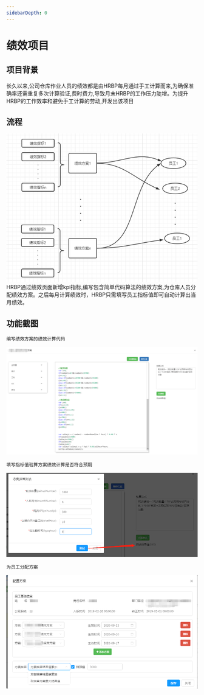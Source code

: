 ```yaml
---
sidebarDepth: 0
---
```

# 绩效项目
## 项目背景
长久以来,公司仓库作业人员的绩效都是由HRBP每月通过手工计算而来,为确保准确率还需重复多次计算验证,费时费力,导致月末HRBP的工作压力陡增。为提升HRBP的工作效率和避免手工计算的劳动,开发出该项目
## 流程
![img1](https://raw.githubusercontent.com/Leemagination/projectIntroduction/master/images/kpi1.png)  
HRBP通过绩效页面新增kpi指标,编写包含简单代码算法的绩效方案,为仓库人员分配绩效方案。之后每月计算绩效时，HRBP只需填写员工指标值即可自动计算出当月绩效。  
## 功能截图
    编写绩效方案的绩效计算代码
![img2](https://raw.githubusercontent.com/Leemagination/projectIntroduction/master/images/kpi2.png)    
    
    填写指标值验算方案绩效计算是否符合预期
![img3](https://raw.githubusercontent.com/Leemagination/projectIntroduction/master/images/kpi3.png)

    为员工分配方案
![img4](https://raw.githubusercontent.com/Leemagination/projectIntroduction/master/images/kpi4.png)
    
